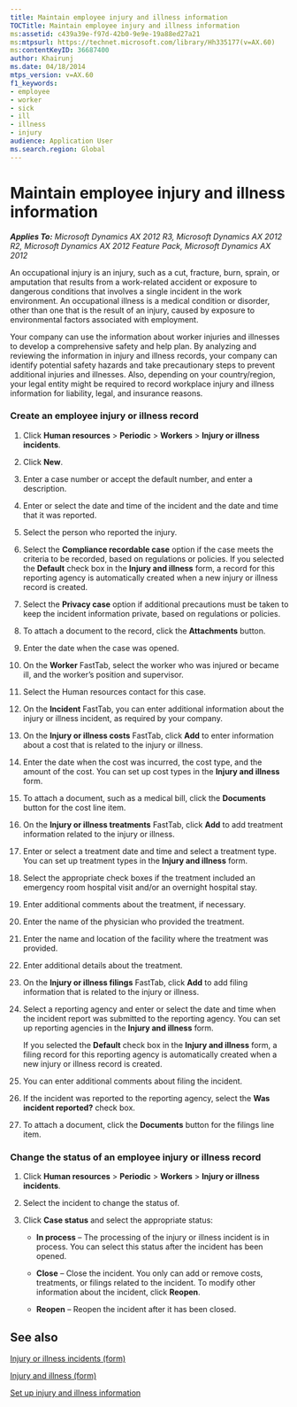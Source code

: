 ```yaml
---
title: Maintain employee injury and illness information
TOCTitle: Maintain employee injury and illness information
ms:assetid: c439a39e-f97d-42b0-9e9e-19a88ed27a21
ms:mtpsurl: https://technet.microsoft.com/library/Hh335177(v=AX.60)
ms:contentKeyID: 36687400
author: Khairunj
ms.date: 04/18/2014
mtps_version: v=AX.60
f1_keywords:
- employee
- worker
- sick
- ill
- illness
- injury
audience: Application User
ms.search.region: Global
---
```


# Maintain employee injury and illness information 


_**Applies To:** Microsoft Dynamics AX 2012 R3, Microsoft Dynamics AX 2012 R2, Microsoft Dynamics AX 2012 Feature Pack, Microsoft Dynamics AX 2012_

An occupational injury is an injury, such as a cut, fracture, burn, sprain, or amputation that results from a work-related accident or exposure to dangerous conditions that involves a single incident in the work environment. An occupational illness is a medical condition or disorder, other than one that is the result of an injury, caused by exposure to environmental factors associated with employment.

Your company can use the information about worker injuries and illnesses to develop a comprehensive safety and help plan. By analyzing and reviewing the information in injury and illness records, your company can identify potential safety hazards and take precautionary steps to prevent additional injuries and illnesses. Also, depending on your country/region, your legal entity might be required to record workplace injury and illness information for liability, legal, and insurance reasons.

### Create an employee injury or illness record

1.  Click **Human resources** \> **Periodic** \> **Workers** \> **Injury or illness incidents**.

2.  Click **New**.

3.  Enter a case number or accept the default number, and enter a description.

4.  Enter or select the date and time of the incident and the date and time that it was reported.

5.  Select the person who reported the injury.

6.  Select the **Compliance recordable case** option if the case meets the criteria to be recorded, based on regulations or policies. If you selected the **Default** check box in the **Injury and illness** form, a record for this reporting agency is automatically created when a new injury or illness record is created.

7.  Select the **Privacy case** option if additional precautions must be taken to keep the incident information private, based on regulations or policies.

8.  To attach a document to the record, click the **Attachments** button.

9.  Enter the date when the case was opened.

10. On the **Worker** FastTab, select the worker who was injured or became ill, and the worker’s position and supervisor.

11. Select the Human resources contact for this case.

12. On the **Incident** FastTab, you can enter additional information about the injury or illness incident, as required by your company.

13. On the **Injury or illness costs** FastTab, click **Add** to enter information about a cost that is related to the injury or illness.

14. Enter the date when the cost was incurred, the cost type, and the amount of the cost. You can set up cost types in the **Injury and illness** form.

15. To attach a document, such as a medical bill, click the **Documents** button for the cost line item.

16. On the **Injury or illness treatments** FastTab, click **Add** to add treatment information related to the injury or illness.

17. Enter or select a treatment date and time and select a treatment type. You can set up treatment types in the **Injury and illness** form.

18. Select the appropriate check boxes if the treatment included an emergency room hospital visit and/or an overnight hospital stay.

19. Enter additional comments about the treatment, if necessary.

20. Enter the name of the physician who provided the treatment.

21. Enter the name and location of the facility where the treatment was provided.

22. Enter additional details about the treatment.

23. On the **Injury or illness filings** FastTab, click **Add** to add filing information that is related to the injury or illness.

24. Select a reporting agency and enter or select the date and time when the incident report was submitted to the reporting agency. You can set up reporting agencies in the **Injury and illness** form.
    
    If you selected the **Default** check box in the **Injury and illness** form, a filing record for this reporting agency is automatically created when a new injury or illness record is created.

25. You can enter additional comments about filing the incident.

26. If the incident was reported to the reporting agency, select the **Was incident reported?** check box.

27. To attach a document, click the **Documents** button for the filings line item.

### Change the status of an employee injury or illness record

1.  Click **Human resources** \> **Periodic** \> **Workers** \> **Injury or illness incidents**.

2.  Select the incident to change the status of.

3.  Click **Case status** and select the appropriate status:
    
      - **In process** – The processing of the injury or illness incident is in process. You can select this status after the incident has been opened.
    
      - **Close** – Close the incident. You only can add or remove costs, treatments, or filings related to the incident. To modify other information about the incident, click **Reopen**.
    
      - **Reopen** – Reopen the incident after it has been closed.

## See also

[Injury or illness incidents (form)](https://technet.microsoft.com/library/hh242816\(v=ax.60\))

[Injury and illness (form)](https://technet.microsoft.com/library/hh208628\(v=ax.60\))

[Set up injury and illness information](set-up-injury-and-illness-information.md)

  


